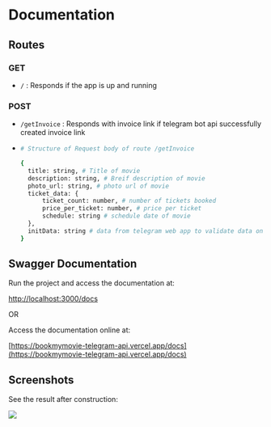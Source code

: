 # Documentation

## Routes

### GET

- `/` : Responds if the app is up and running

### POST

- `/getInvoice` : Responds with invoice link if telegram bot api successfully created invoice link

- ```bash
  # Structure of Request body of route /getInvoice

  {
    title: string, # Title of movie
    description: string, # Breif description of movie
    photo_url: string, # photo url of movie
    ticket_data: {
        ticket_count: number, # number of tickets booked
        price_per_ticket: number, # price per ticket
        schedule: string # schedule date of movie
    },
    initData: string # data from telegram web app to validate data on api
  }
  ```

## Swagger Documentation

Run the project and access the documentation at:

[http://localhost:3000/docs](http://localhost:3000/docs)

OR

Access the documentation online at:

[https://bookmymovie-telegram-api.vercel.app/docs](https://bookmymovie-telegram-api.vercel.app/docs)

## Screenshots

See the result after construction:

![](https://github.com/BioHazard786/BookMyMovie/assets/54793151/5fc69992-c096-4873-9044-3af28aa4c4b3)

```

```
